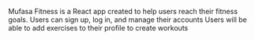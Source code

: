 Mufasa Fitness is a React app created to help users reach their fitness goals. Users can sign up, log in, and manage their accounts Users will be able to add exercises to their profile to create workouts